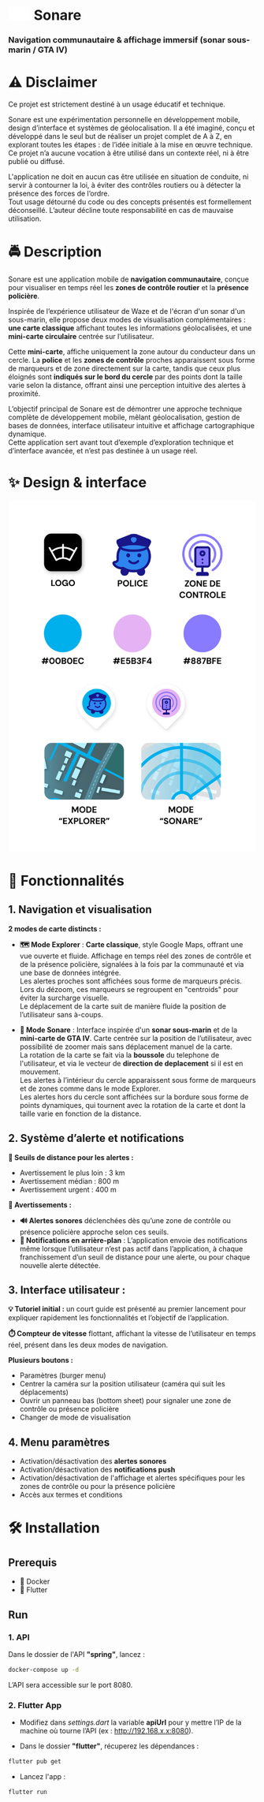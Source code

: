 # <img src="flutter/assets/images/logo/icon.png" alt="logo" width="45"/> Sonare

### Navigation communautaire & affichage immersif (sonar sous-marin / GTA IV)

# ⚠️ Disclaimer

Ce projet est strictement destiné à un usage éducatif et technique.  
  
Sonare est une expérimentation personnelle en développement mobile, design d’interface et systèmes de géolocalisation.
Il a été imaginé, conçu et développé dans le seul but de réaliser un projet complet de A à Z, en explorant toutes les étapes : de l’idée initiale à la mise en œuvre technique.  
Ce projet n’a aucune vocation à être utilisé dans un contexte réel, ni à être publié ou diffusé.  
  
L'application ne doit en aucun cas être utilisée en situation de conduite, ni servir à contourner la loi, à éviter des contrôles routiers ou à détecter la présence des forces de l’ordre.  
Tout usage détourné du code ou des concepts présentés est formellement déconseillé. L’auteur décline toute responsabilité en cas de mauvaise utilisation.  


# 🚔 Description

Sonare est une application mobile de **navigation communautaire**, conçue pour visualiser en temps réel les **zones de contrôle routier** et la **présence policière**.  
  
Inspirée de l’expérience utilisateur de Waze et de l'écran d'un sonar d'un sous-marin, elle propose deux modes de visualisation complémentaires : **une carte classique** affichant toutes les informations géolocalisées, et une **mini-carte circulaire** centrée sur l’utilisateur.  
  
Cette **mini-carte**, affiche uniquement la zone autour du conducteur dans un cercle. La **police** et les **zones de contrôle** proches apparaissent sous forme de marqueurs et de zone directement sur la carte, tandis que ceux plus éloignés sont **indiqués sur le bord du cercle** par des points dont la taille varie selon la distance, offrant ainsi une perception intuitive des alertes à proximité.  
  
L’objectif principal de Sonare est de démontrer une approche technique complète de développement mobile, mêlant géolocalisation, gestion de bases de données, interface utilisateur intuitive et affichage cartographique dynamique.  
Cette application sert avant tout d’exemple d’exploration technique et d’interface avancée, et n’est pas destinée à un usage réel.

# ✨ Design & interface

![Charte graphique](assets/graphic_chart.png)


#  📝 Fonctionnalités

## 1. Navigation et visualisation

**2 modes de carte distincts :**

- **🗺️ Mode Explorer** : **Carte classique**, style Google Maps, offrant une vue ouverte et fluide.
  Affichage en temps réel des zones de contrôle et de la présence policière, signalées à la fois par la communauté et via une base de données intégrée.  
  Les alertes proches sont affichées sous forme de marqueurs précis. Lors du dézoom, ces marqueurs se regroupent en "centroids" pour éviter la surcharge visuelle.  
  Le déplacement de la carte suit de manière fluide la position de l’utilisateur sans à-coups.


- **🧿​​​ Mode Sonare** : Interface inspirée d'un **sonar sous-marin** et de la **mini-carte de GTA IV**.
  Carte centrée sur la position de l’utilisateur, avec possibilité de zoomer mais sans déplacement manuel de la carte.  
  La rotation de la carte se fait via la **boussole** du telephone de l'utilisateur, et via le vecteur de **direction de deplacement** si il est en mouvement.  
  Les alertes à l’intérieur du cercle apparaissent sous forme de marqueurs et de zones comme dans le mode Explorer.  
  Les alertes hors du cercle sont affichées sur la bordure sous forme de points dynamiques, qui tournent avec la rotation de la carte et dont la taille varie en fonction de la distance.

## 2. Système d’alerte et notifications

**🚧 Seuils de distance pour les alertes :**
- Avertissement le plus loin : 3 km
- Avertissement médian : 800 m
- Avertissement urgent : 400 m

**🚨 Avertissements :**
- **🔊 Alertes sonores** déclenchées dès qu’une zone de contrôle ou présence policière approche selon ces seuils.
- **🔔 Notifications en arrière-plan** : L’application envoie des notifications même lorsque l’utilisateur n’est pas actif dans l’application, à chaque franchissement d’un seuil de distance pour une alerte, ou pour chaque nouvelle alerte détectée.

## 3. Interface utilisateur :

**💡 Tutoriel initial :** un court guide est présenté au premier lancement pour expliquer rapidement les fonctionnalités et l’objectif de l’application.  
  
**⏱️ Compteur de vitesse** flottant, affichant la vitesse de l’utilisateur en temps réel, présent dans les deux modes de navigation.
  
**Plusieurs boutons :**
- Paramètres (burger menu)
- Centrer la caméra sur la position utilisateur (caméra qui suit les déplacements)
- Ouvrir un panneau bas (bottom sheet) pour signaler une zone de contrôle ou présence policière
- Changer de mode de visualisation

## 4. Menu paramètres

- Activation/désactivation des **alertes sonores**
- Activation/désactivation des **notifications push**
- Activation/désactivation de l'affichage et alertes spécifiques pour les zones de contrôle ou pour la présence policière
- Accès aux termes et conditions


# 🛠️ Installation

## Prerequis

- 🐳 Docker
- 📱 Flutter

## Run

### 1. API

Dans le dossier de l'API **"spring"**, lancez :
```bash
docker-compose up -d
```
L’API sera accessible sur le port 8080.

### 2. Flutter App

- Modifiez dans *settings.dart* la variable **apiUrl** pour y mettre l’IP de la machine où tourne l’API (ex : http://192.168.x.x:8080).

- Dans le dossier **"flutter"**, récuperez les dépendances :
```bash
flutter pub get
```
- Lancez l'app :
```bash
flutter run
```